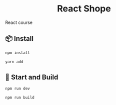 <h1 align="center"> React Shope </h1> 

<p>React course</p>

## 📦 Install

```bash
npm install
```

```bash
yarn add
```

## 🔨 Start and Build

```bash
npm run dev
```

```bash
npm run build
```